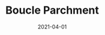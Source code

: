 ---
description: "Width%3A%2054%u201D%20%7C%20Content%3A%2075%25%20Polyester%2C%2015%25%20Viscose%2C%2010%25%20Acrylic%20%7C%20Abrasion%3A%2050%2C000%20Double%20Rubs%20-%20Wyzenbeek%20Method%20%7C%20Repeat%3A%20N/A%20%7C%20Finish%3A%20INCASE%20by%20CRYPTON%20%7C%20Flammability%3A%20NFPA%20260%2C%20UFAC%20Class%201%2C%20CAL%20117%20%7C%20Applications%3A%20Contract%20/%20Hospitality%2C%20Residential%20%7C%20"
tags: 
  - "Lark Fontaine"
  - "Boucle"
  - "Textiles"
image_primary: "img/Boucle_Parchment_large.jpg"
href: "https://www.larkfontaine.com/collections/textiles/products/boucle-parchment"
designer: "Lark Fontaine"
title: "Boucle Parchment"
category: "Textiles"
subtitle: ""
manufacturer: "Lark Fontaine"
slug: "/manufacturers/lark-fontaine/textiles/lark-fontaine-boucle-parchment"
date: "2021-04-01"
---